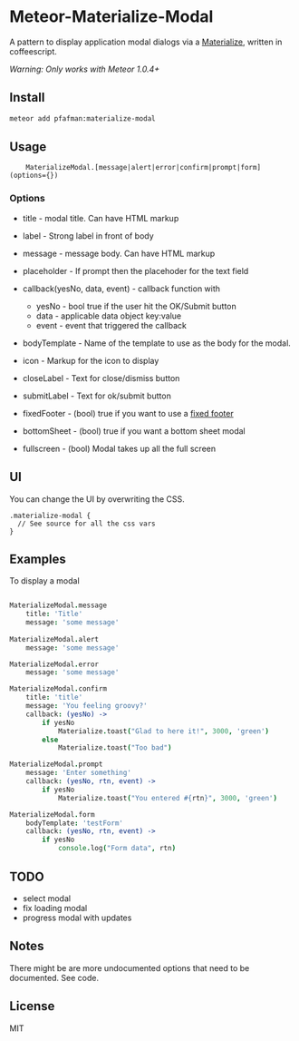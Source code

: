 Meteor-Materialize-Modal
====================

A pattern to display application modal dialogs via a [Materialize](http://materializecss.com), written in coffeescript.

*Warning: Only works with Meteor 1.0.4+*

## Install

```bash
meteor add pfafman:materialize-modal
```

## Usage

```
	MaterializeModal.[message|alert|error|confirm|prompt|form](options={})
```

### Options

* title - modal title. Can have HTML markup
* label - Strong label in front of body
* message - message body.  Can have HTML markup
* placeholder - If prompt then the placehoder for the text field
* callback(yesNo, data, event) - callback function with 
	* yesNo - bool true if the user hit the OK/Submit button
	* data - applicable data object key:value
	* event - event that triggered the callback
	
* bodyTemplate - Name of the template to use as the body for the modal.
* icon - Markup for the icon to display
* closeLabel - Text for close/dismiss button
* submitLabel - Text for ok/submit button
* fixedFooter - (bool) true if you want to use a [fixed footer](http://materializecss.com/modals.html#fixed-footer)
* bottomSheet - (bool) true if you want a bottom sheet modal
* fullscreen - (bool) Modal takes up all the full screen

## UI
You can change the UI by overwriting the CSS.

```
.materialize-modal {
  // See source for all the css vars
}
```

## Examples
To display a modal

```coffeescript

MaterializeModal.message
    title: 'Title'
    message: 'some message'
    
MaterializeModal.alert
    message: 'some message'

MaterializeModal.error
    message: 'some message'

MaterializeModal.confirm
    title: 'title'
    message: 'You feeling groovy?'
    callback: (yesNo) ->
    	if yesNo
    	    Materialize.toast("Glad to here it!", 3000, 'green')
    	else
    		Materialize.toast("Too bad")

MaterializeModal.prompt
	message: 'Enter something'
	callback: (yesNo, rtn, event) ->
		if yesNo
			Materialize.toast("You entered #{rtn}", 3000, 'green')

MaterializeModal.form
	bodyTemplate: 'testForm'
	callback: (yesNo, rtn, event) ->
		if yesNo
			console.log("Form data", rtn)         
```	

## TODO

* select modal
* fix loading modal
* progress modal with updates



## Notes

There might be are more undocumented options that need to be documented.  See code.

## License
MIT

